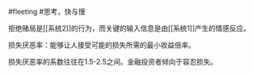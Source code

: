 #fleeting #思考，快与慢

拒绝赌局是[[系统2]]的行为，而关键的输入信息是由[[系统1]]产生的情感反应。

损失厌恶率：能够让人接受可能的损失所需的最小收益倍率。

损失厌恶率的系数往往在1.5-2.5之间。金融投资者倾向于容忍损失。
